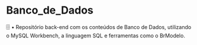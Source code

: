 # Banco_de_Dados
🗄️ • Repositório back-end com os conteúdos de Banco de Dados, utilizando o MySQL Workbench, a linguagem SQL e ferramentas como o BrModelo.
